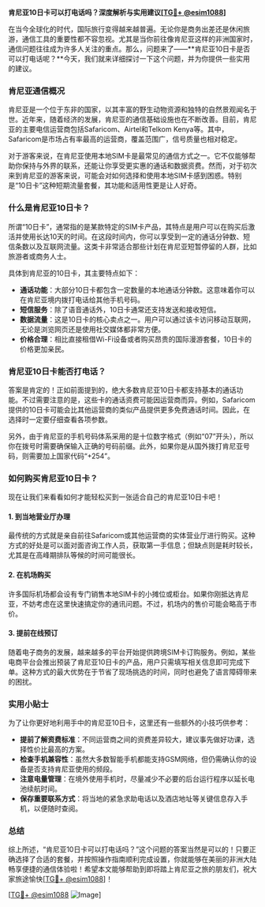 **肯尼亚10日卡可以打电话吗？深度解析与实用建议[[TG💪+ @esim1088](https://t.me/s/esim1088)]**

在当今全球化的时代，国际旅行变得越来越普遍。无论你是商务出差还是休闲旅游，通信工具的重要性都不容忽视。尤其是当你前往像肯尼亚这样的非洲国家时，通信问题往往成为许多人关注的重点。那么，问题来了——**肯尼亚10日卡是否可以打电话呢？**今天，我们就来详细探讨一下这个问题，并为你提供一些实用的建议。

### 肯尼亚通信概况

肯尼亚是一个位于东非的国家，以其丰富的野生动物资源和独特的自然景观闻名于世。近年来，随着经济的发展，肯尼亚的通信基础设施也在不断改善。目前，肯尼亚的主要电信运营商包括Safaricom、Airtel和Telkom Kenya等。其中，Safaricom是市场占有率最高的运营商，覆盖范围广，信号质量也相对稳定。

对于游客来说，在肯尼亚使用本地SIM卡是最常见的通信方式之一。它不仅能够帮助你保持与外界的联系，还能让你享受更实惠的通话和数据资费。然而，对于初次来到肯尼亚的游客来说，可能会对如何选择和使用本地SIM卡感到困惑。特别是“10日卡”这种短期流量套餐，其功能和适用性更是让人好奇。

### 什么是肯尼亚10日卡？

所谓“10日卡”，通常指的是某款特定的SIM卡产品，其特点是用户可以在购买后激活并使用长达10天的时间。在这段时间内，你可以享受到一定的通话分钟数、短信条数以及互联网流量。这类卡非常适合那些计划在肯尼亚短暂停留的人群，比如旅游者或商务人士。

具体到肯尼亚的10日卡，其主要特点如下：

- **通话功能**：大部分10日卡都包含一定数量的本地通话分钟数。这意味着你可以在肯尼亚境内拨打电话给其他手机号码。
- **短信服务**：除了语音通话外，10日卡通常还支持发送和接收短信。
- **数据流量**：这是10日卡的核心卖点之一。用户可以通过该卡访问移动互联网，无论是浏览网页还是使用社交媒体都非常方便。
- **价格合理**：相比直接租借Wi-Fi设备或者购买昂贵的国际漫游套餐，10日卡的价格更加亲民。

### 肯尼亚10日卡能否打电话？

答案是肯定的！正如前面提到的，绝大多数肯尼亚10日卡都支持基本的通话功能。不过需要注意的是，这些卡的通话资费可能因运营商而异。例如，Safaricom提供的10日卡可能会比其他运营商的类似产品提供更多免费通话时间。因此，在选择时一定要仔细查看各项参数。

另外，由于肯尼亚的手机号码体系采用的是十位数字格式（例如“07”开头），所以你在拨号时需要确保输入正确的号码前缀。此外，如果你是从国外拨打肯尼亚号码，则需要加上国家代码“+254”。

### 如何购买肯尼亚10日卡？

现在让我们来看看如何才能轻松买到一张适合自己的肯尼亚10日卡吧！

#### 1. 到当地营业厅办理
最传统的方式就是亲自前往Safaricom或其他运营商的实体营业厅进行购买。这种方式的好处是可以面对面咨询工作人员，获取第一手信息；但缺点则是耗时较长，尤其是在高峰期排队等候的时间可能很长。

#### 2. 在机场购买
许多国际机场都会设有专门销售本地SIM卡的小摊位或柜台。如果你刚抵达肯尼亚，不妨考虑在这里快速搞定你的通讯问题。不过，机场内的售价可能会略高于市价。

#### 3. 提前在线预订
随着电子商务的发展，越来越多的平台开始提供跨境SIM卡订购服务。例如，某些电商平台会推出预装了肯尼亚10日卡的产品，用户只需填写相关信息即可完成下单。这种方式的最大优势在于节省了现场挑选的时间，同时也避免了语言障碍带来的困扰。

### 实用小贴士

为了让你更好地利用手中的肯尼亚10日卡，这里还有一些额外的小技巧供参考：

- **提前了解资费标准**：不同运营商之间的资费差异较大，建议事先做好功课，选择性价比最高的方案。
- **检查手机兼容性**：虽然大多数智能手机都能支持GSM网络，但仍需确认你的设备是否支持肯尼亚使用的频段。
- **注意电量管理**：在境外使用手机时，尽量减少不必要的后台运行程序以延长电池续航时间。
- **保存重要联系方式**：将当地的紧急求助电话以及酒店地址等关键信息存入手机，以便随时查阅。

### 总结

综上所述，“肯尼亚10日卡可以打电话吗？”这个问题的答案当然是可以的！只要正确选择了合适的套餐，并按照操作指南顺利完成设置，你就能够在美丽的非洲大陆畅享便捷的通信体验啦！希望本文能够帮助到即将踏上肯尼亚之旅的朋友们，祝大家旅途愉快[[TG💪+ @esim1088](https://t.me/s/esim1088)]！

[[TG💪+ @esim1088](https://t.me/s/esim1088) ![Image](https://i.postimg.cc/4NQfJmqS/Snipaste-2025-05-13-00-14-12.png)]
